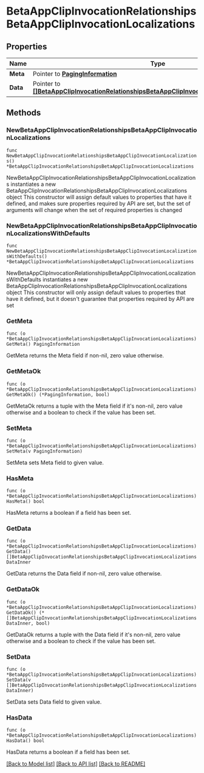 # BetaAppClipInvocationRelationshipsBetaAppClipInvocationLocalizations

## Properties

Name | Type | Description | Notes
------------ | ------------- | ------------- | -------------
**Meta** | Pointer to [**PagingInformation**](PagingInformation.md) |  | [optional] 
**Data** | Pointer to [**[]BetaAppClipInvocationRelationshipsBetaAppClipInvocationLocalizationsDataInner**](BetaAppClipInvocationRelationshipsBetaAppClipInvocationLocalizationsDataInner.md) |  | [optional] 

## Methods

### NewBetaAppClipInvocationRelationshipsBetaAppClipInvocationLocalizations

`func NewBetaAppClipInvocationRelationshipsBetaAppClipInvocationLocalizations() *BetaAppClipInvocationRelationshipsBetaAppClipInvocationLocalizations`

NewBetaAppClipInvocationRelationshipsBetaAppClipInvocationLocalizations instantiates a new BetaAppClipInvocationRelationshipsBetaAppClipInvocationLocalizations object
This constructor will assign default values to properties that have it defined,
and makes sure properties required by API are set, but the set of arguments
will change when the set of required properties is changed

### NewBetaAppClipInvocationRelationshipsBetaAppClipInvocationLocalizationsWithDefaults

`func NewBetaAppClipInvocationRelationshipsBetaAppClipInvocationLocalizationsWithDefaults() *BetaAppClipInvocationRelationshipsBetaAppClipInvocationLocalizations`

NewBetaAppClipInvocationRelationshipsBetaAppClipInvocationLocalizationsWithDefaults instantiates a new BetaAppClipInvocationRelationshipsBetaAppClipInvocationLocalizations object
This constructor will only assign default values to properties that have it defined,
but it doesn't guarantee that properties required by API are set

### GetMeta

`func (o *BetaAppClipInvocationRelationshipsBetaAppClipInvocationLocalizations) GetMeta() PagingInformation`

GetMeta returns the Meta field if non-nil, zero value otherwise.

### GetMetaOk

`func (o *BetaAppClipInvocationRelationshipsBetaAppClipInvocationLocalizations) GetMetaOk() (*PagingInformation, bool)`

GetMetaOk returns a tuple with the Meta field if it's non-nil, zero value otherwise
and a boolean to check if the value has been set.

### SetMeta

`func (o *BetaAppClipInvocationRelationshipsBetaAppClipInvocationLocalizations) SetMeta(v PagingInformation)`

SetMeta sets Meta field to given value.

### HasMeta

`func (o *BetaAppClipInvocationRelationshipsBetaAppClipInvocationLocalizations) HasMeta() bool`

HasMeta returns a boolean if a field has been set.

### GetData

`func (o *BetaAppClipInvocationRelationshipsBetaAppClipInvocationLocalizations) GetData() []BetaAppClipInvocationRelationshipsBetaAppClipInvocationLocalizationsDataInner`

GetData returns the Data field if non-nil, zero value otherwise.

### GetDataOk

`func (o *BetaAppClipInvocationRelationshipsBetaAppClipInvocationLocalizations) GetDataOk() (*[]BetaAppClipInvocationRelationshipsBetaAppClipInvocationLocalizationsDataInner, bool)`

GetDataOk returns a tuple with the Data field if it's non-nil, zero value otherwise
and a boolean to check if the value has been set.

### SetData

`func (o *BetaAppClipInvocationRelationshipsBetaAppClipInvocationLocalizations) SetData(v []BetaAppClipInvocationRelationshipsBetaAppClipInvocationLocalizationsDataInner)`

SetData sets Data field to given value.

### HasData

`func (o *BetaAppClipInvocationRelationshipsBetaAppClipInvocationLocalizations) HasData() bool`

HasData returns a boolean if a field has been set.


[[Back to Model list]](../README.md#documentation-for-models) [[Back to API list]](../README.md#documentation-for-api-endpoints) [[Back to README]](../README.md)


